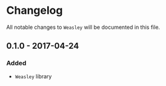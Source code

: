 # Changelog

All notable changes to `Weasley` will be documented in this file.

## 0.1.0 - 2017-04-24

### Added
- `Weasley` library
